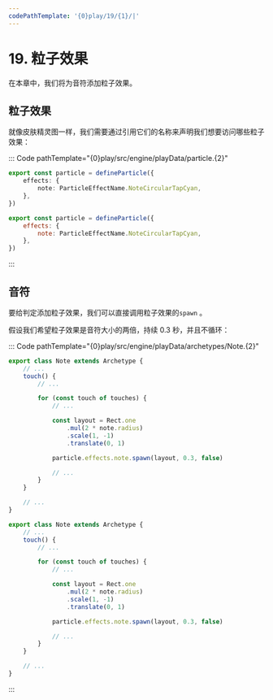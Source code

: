 ```yaml
---
codePathTemplate: '{0}play/19/{1}/|'
---
```


# 19. 粒子效果

在本章中，我们将为音符添加粒子效果。

## 粒子效果

就像皮肤精灵图一样，我们需要通过引用它们的名称来声明我们想要访问哪些粒子效果：

::: Code pathTemplate="{0}play/src/engine/playData/particle.{2}"

```ts
export const particle = defineParticle({
    effects: {
        note: ParticleEffectName.NoteCircularTapCyan,
    },
})
```

```js
export const particle = defineParticle({
    effects: {
        note: ParticleEffectName.NoteCircularTapCyan,
    },
})
```

:::

## 音符

要给判定添加粒子效果，我们可以直接调用粒子效果的`spawn` 。

假设我们希望粒子效果是音符大小的两倍，持续 0.3 秒，并且不循环：

::: Code pathTemplate="{0}play/src/engine/playData/archetypes/Note.{2}"

```ts
export class Note extends Archetype {
    // ...
    touch() {
        // ...

        for (const touch of touches) {
            // ...

            const layout = Rect.one
                .mul(2 * note.radius)
                .scale(1, -1)
                .translate(0, 1)

            particle.effects.note.spawn(layout, 0.3, false)

            // ...
        }
    }

    // ...
}
```

```js
export class Note extends Archetype {
    // ...
    touch() {
        // ...

        for (const touch of touches) {
            // ...

            const layout = Rect.one
                .mul(2 * note.radius)
                .scale(1, -1)
                .translate(0, 1)

            particle.effects.note.spawn(layout, 0.3, false)

            // ...
        }
    }

    // ...
}
```

:::
